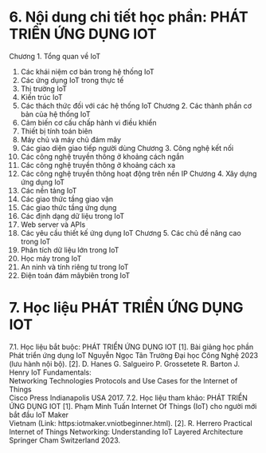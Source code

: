 # 6. Nội dung chi tiết học phần: PHÁT TRIỂN ỨNG DỤNG IOT
Chương 1. Tổng quan về IoT
1. Các khái niệm cơ bản trong hệ thống IoT
2. Các ứng dụng IoT trong thực tế
3. Thị trường IoT
4. Kiến trúc IoT
5. Các thách thức đối với các hệ thống IoT
Chương 2. Các thành phần cơ bản của hệ thống IoT
1. Cảm biến cơ cấu chấp hành vi điều khiển
2. Thiết bị tính toán biên
3. Máy chủ và máy chủ đám mây
4. Các giao diện giao tiếp người dùng
Chương 3. Công nghệ kết nối
1. Các công nghệ truyền thông ở khoảng cách ngắn
2. Các công nghệ truyền thông ở khoảng cách xa
3. Các công nghệ truyền thông hoạt động trên nền IP
Chương 4. Xây dựng ứng dụng IoT
1. Các nền tảng IoT
2. Các giao thức tầng giao vận
3. Các giao thức tầng ứng dụng
4. Các định dạng dữ liệu trong IoT
5. Web server và APIs
6. Các yêu cầu thiết kế ứng dụng IoT
Chương 5. Các chủ đề nâng cao trong IoT
1. Phân tích dữ liệu lớn trong IoT
2. Học máy trong IoT
3. An ninh và tính riêng tư trong IoT
4. Điện toán đám mâybiên trong IoT
# 7. Học liệu PHÁT TRIỂN ỨNG DỤNG IOT
7.1. Học liệu bắt buộc: PHÁT TRIỂN ỨNG DỤNG IOT \[1\]. Bài giảng học phần Phát triển ứng dụng IoT Nguyễn Ngọc Tân
Trường Đại học Công Nghệ 2023 (lưu hành nội bộ).
\[2\]. D. Hanes G. Salgueiro P. Grossetete R. Barton J. Henry IoT
Fundamentals:\
Networking Technologies Protocols and Use Cases for the Internet of
Things\
Cisco Press Indianapolis USA 2017.
7.2. Học liệu tham khảo: PHÁT TRIỂN ỨNG DỤNG IOT \[1\]. Phạm Minh Tuấn Internet Of Things (IoT) cho người mới bắt đầu
IoT Maker\
Vietnam (Link: https:iotmaker.vniotbeginner.html).
\[2\]. R. Herrero Practical Internet of Things Networking:
Understanding IoT Layered Architecture Springer Cham Switzerland
2023.
